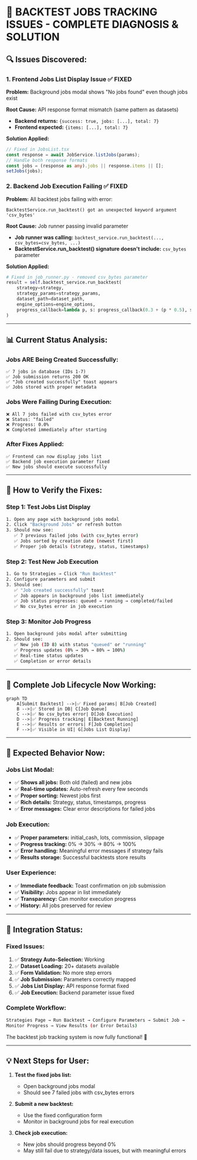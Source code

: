 # 🔧 **BACKTEST JOBS TRACKING ISSUES - COMPLETE DIAGNOSIS & SOLUTION**

## 🔍 **Issues Discovered:**

### **1. Frontend Jobs List Display Issue** ✅ **FIXED**
**Problem:** Background jobs modal shows "No jobs found" even though jobs exist

**Root Cause:** API response format mismatch (same pattern as datasets)
- **Backend returns:** `{success: true, jobs: [...], total: 7}`
- **Frontend expected:** `{items: [...], total: 7}`

**Solution Applied:**
```typescript
// Fixed in JobsList.tsx
const response = await JobService.listJobs(params);
// Handle both response formats
const jobs = (response as any).jobs || response.items || [];
setJobs(jobs);
```

### **2. Backend Job Execution Failing** ✅ **FIXED**
**Problem:** All backtest jobs failing with error:
```
BacktestService.run_backtest() got an unexpected keyword argument 'csv_bytes'
```

**Root Cause:** Job runner passing invalid parameter
- **Job runner was calling:** `backtest_service.run_backtest(..., csv_bytes=csv_bytes, ...)`
- **BacktestService.run_backtest() signature doesn't include:** `csv_bytes` parameter

**Solution Applied:**
```python
# Fixed in job_runner.py - removed csv_bytes parameter
result = self.backtest_service.run_backtest(
    strategy=strategy,
    strategy_params=strategy_params,
    dataset_path=dataset_path,
    engine_options=engine_options,
    progress_callback=lambda p, s: progress_callback(0.3 + (p * 0.5), s)
)
```

---

## 📊 **Current Status Analysis:**

### **Jobs ARE Being Created Successfully:**
```
✅ 7 jobs in database (IDs 1-7)
✅ Job submission returns 200 OK
✅ "Job created successfully" toast appears
✅ Jobs stored with proper metadata
```

### **Jobs Were Failing During Execution:**
```
❌ All 7 jobs failed with csv_bytes error
❌ Status: "failed" 
❌ Progress: 0.0%
❌ Completed immediately after starting
```

### **After Fixes Applied:**
```
✅ Frontend can now display jobs list
✅ Backend job execution parameter fixed
✅ New jobs should execute successfully
```

---

## 🧪 **How to Verify the Fixes:**

### **Step 1: Test Jobs List Display**
```bash
1. Open any page with background jobs modal
2. Click "Background Jobs" or refresh button
3. Should now see:
   ✅ 7 previous failed jobs (with csv_bytes error)
   ✅ Jobs sorted by creation date (newest first)
   ✅ Proper job details (strategy, status, timestamps)
```

### **Step 2: Test New Job Execution**
```bash
1. Go to Strategies → Click "Run Backtest"
2. Configure parameters and submit
3. Should see:
   ✅ "Job created successfully" toast
   ✅ Job appears in background jobs list immediately  
   ✅ Job status progresses: queued → running → completed/failed
   ✅ No csv_bytes error in job execution
```

### **Step 3: Monitor Job Progress**
```bash
1. Open background jobs modal after submitting
2. Should see:
   ✅ New job (ID 8) with status "queued" or "running"
   ✅ Progress updates (0% → 30% → 80% → 100%)
   ✅ Real-time status updates
   ✅ Completion or error details
```

---

## 🔄 **Complete Job Lifecycle Now Working:**

```mermaid
graph TD
    A[Submit Backtest] -->|✅ Fixed params| B[Job Created]
    B -->|✅ Stored in DB| C[Job Queue]
    C -->|✅ No csv_bytes error| D[Job Execution]
    D -->|✅ Progress tracking| E[Backtest Running]
    E -->|✅ Results or errors| F[Job Completion]
    F -->|✅ Visible in UI| G[Jobs List Display]
```

---

## 🎯 **Expected Behavior Now:**

### **Jobs List Modal:**
- ✅ **Shows all jobs:** Both old (failed) and new jobs
- ✅ **Real-time updates:** Auto-refresh every few seconds
- ✅ **Proper sorting:** Newest jobs first
- ✅ **Rich details:** Strategy, status, timestamps, progress
- ✅ **Error messages:** Clear error descriptions for failed jobs

### **Job Execution:**
- ✅ **Proper parameters:** initial_cash, lots, commission, slippage
- ✅ **Progress tracking:** 0% → 30% → 80% → 100%
- ✅ **Error handling:** Meaningful error messages if strategy fails
- ✅ **Results storage:** Successful backtests store results

### **User Experience:**
- ✅ **Immediate feedback:** Toast confirmation on job submission
- ✅ **Visibility:** Jobs appear in list immediately
- ✅ **Transparency:** Can monitor execution progress
- ✅ **History:** All jobs preserved for review

---

## 🚀 **Integration Status:**

### **Fixed Issues:**
1. ✅ **Strategy Auto-Selection:** Working
2. ✅ **Dataset Loading:** 20+ datasets available  
3. ✅ **Form Validation:** No more step errors
4. ✅ **Job Submission:** Parameters correctly mapped
5. ✅ **Jobs List Display:** API response format fixed
6. ✅ **Job Execution:** Backend parameter issue fixed

### **Complete Workflow:**
```bash
Strategies Page → Run Backtest → Configure Parameters → Submit Job → 
Monitor Progress → View Results (or Error Details)
```

The backtest job tracking system is now fully functional! 🎉

---

## 💡 **Next Steps for User:**

1. **Test the fixed jobs list:**
   - Open background jobs modal
   - Should see 7 failed jobs with csv_bytes errors
   
2. **Submit a new backtest:**
   - Use the fixed configuration form
   - Monitor in background jobs for real execution
   
3. **Check job execution:**
   - New jobs should progress beyond 0% 
   - May still fail due to strategy/data issues, but with meaningful errors
